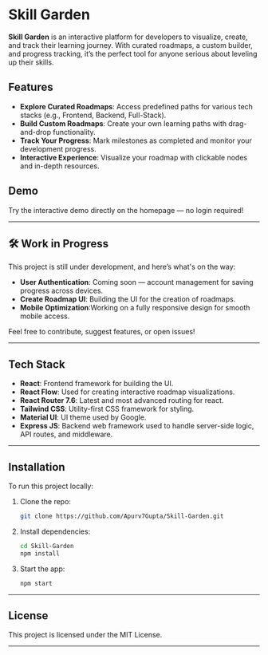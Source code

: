 # Skill Garden

**Skill Garden** is an interactive platform for developers to visualize, create, and track their learning journey. With curated roadmaps, a custom builder, and progress tracking, it’s the perfect tool for anyone serious about leveling up their skills.

## Features

- **Explore Curated Roadmaps**: Access predefined paths for various tech stacks (e.g., Frontend, Backend, Full-Stack).
- **Build Custom Roadmaps**: Create your own learning paths with drag-and-drop functionality.
- **Track Your Progress**: Mark milestones as completed and monitor your development progress.
- **Interactive Experience**: Visualize your roadmap with clickable nodes and in-depth resources.

## Demo

Try the interactive demo directly on the homepage — no login required!

---

## 🛠️ **Work in Progress**

This project is still under development, and here’s what's on the way:

- **User Authentication**: Coming soon — account management for saving progress across devices.
- **Create Roadmap UI**: Building the UI for the creation of roadmaps.
- **Mobile Optimization**:Working on a fully responsive design for smooth mobile access.

Feel free to contribute, suggest features, or open issues!

---

## Tech Stack

- **React**: Frontend framework for building the UI.
- **React Flow**: Used for creating interactive roadmap visualizations.
- **React Router 7.6**: Latest and most advanced routing for react.
- **Tailwind CSS**: Utility-first CSS framework for styling.
- **Material UI**: UI theme used by Google.
- **Express JS**: Backend web framework used to handle server-side logic, API routes, and middleware.

---

## Installation

To run this project locally:

1. Clone the repo:
   ```bash
   git clone https://github.com/Apurv7Gupta/Skill-Garden.git
   ```
   
2. Install dependencies:
   ```bash
   cd Skill-Garden
   npm install
   ```
   
3. Start the app:
   ```bash
   npm start
   ```

---

## License

This project is licensed under the MIT License.

---
